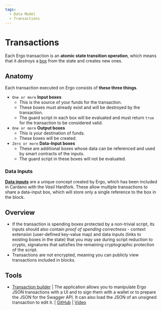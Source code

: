```yaml
---
tags:
  - Data Model
  - Transactions
---
```

# Transactions



Each Ergo transaction is an **atomic state transition operation**, which means that it *destroys* a [box](box.md) from the state and creates new ones. 


## Anatomy

Each transaction executed on Ergo consists of **these three things**. 

- `One or more` **Input boxes** 
    -  This is the source of your funds for the transaction. 
    -  These boxes must already exist and will be destroyed by the transaction.  
    -  The guard script in each box will be evaluated and must return `true` for the transaction to be considered valid.
- `One or more` **Output boxes**  
    -  This is your destination of funds. 
    -  These boxes will be created.
-  `Zero or more` **Data-Input boxes**  
    -  These are additional boxes whose data can be referenced and used by smart contracts of the inputs. 
    -  The guard script in these boxes will not be evaluated.

### Data Inputs

[**Data inputs**](read-only-inputs.md) are a unique concept created by Ergo, which has been included in Cardano with the *Vasil* Hardfork. These allow multiple transactions to share a data-input box, which will store only a single reference to the box in the block. 


## Overview

- If the transaction is spending boxes protected by a non-trivial script, its inputs should also contain *proof of spending correctness* - context extension (user-defined key-value map) and data inputs (links to existing boxes in the state) that you may use during script reduction to crypto, signatures that satisfies the remaining cryptographic protection of the script. 
- Transactions are not encrypted, meaning you can publicly view transactions included in blocks.





## Tools

- [Transaction builder](https://thierrym1212.github.io/txbuilder/) |  The application allows you to manipulate Ergo JSON transactions with a UI and to sign them with a wallet or to prepare the JSON for the Swagger API. It can also load the JSON of an unsigned transaction to edit it.  | [GitHub](https://github.com/ThierryM1212/transaction-builder/)  | [Video](https://youtu.be/0VhfY7osT2k)
